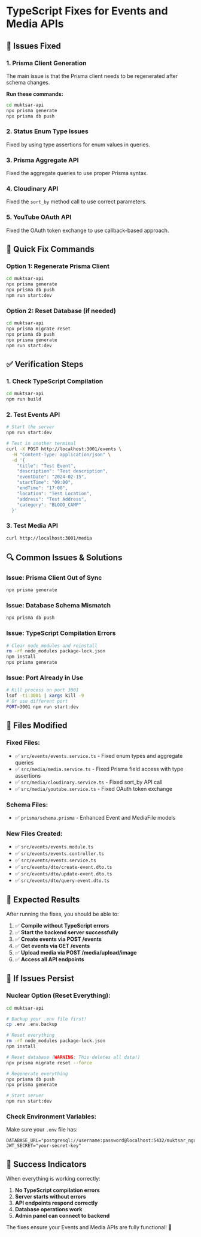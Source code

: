 # TypeScript Fixes for Events and Media APIs

## 🔧 Issues Fixed

### 1. **Prisma Client Generation**
The main issue is that the Prisma client needs to be regenerated after schema changes.

**Run these commands:**
```bash
cd muktsar-api
npx prisma generate
npx prisma db push
```

### 2. **Status Enum Type Issues**
Fixed by using type assertions for enum values in queries.

### 3. **Prisma Aggregate API**
Fixed the aggregate queries to use proper Prisma syntax.

### 4. **Cloudinary API**
Fixed the `sort_by` method call to use correct parameters.

### 5. **YouTube OAuth API**
Fixed the OAuth token exchange to use callback-based approach.

## 🚀 Quick Fix Commands

### **Option 1: Regenerate Prisma Client**
```bash
cd muktsar-api
npx prisma generate
npx prisma db push
npm run start:dev
```

### **Option 2: Reset Database (if needed)**
```bash
cd muktsar-api
npx prisma migrate reset
npx prisma db push
npx prisma generate
npm run start:dev
```

## ✅ Verification Steps

### 1. **Check TypeScript Compilation**
```bash
cd muktsar-api
npm run build
```

### 2. **Test Events API**
```bash
# Start the server
npm run start:dev

# Test in another terminal
curl -X POST http://localhost:3001/events \
  -H "Content-Type: application/json" \
  -d '{
    "title": "Test Event",
    "description": "Test description",
    "eventDate": "2024-02-15",
    "startTime": "09:00",
    "endTime": "17:00",
    "location": "Test Location",
    "address": "Test Address",
    "category": "BLOOD_CAMP"
  }'
```

### 3. **Test Media API**
```bash
curl http://localhost:3001/media
```

## 🔍 Common Issues & Solutions

### **Issue: Prisma Client Out of Sync**
```bash
npx prisma generate
```

### **Issue: Database Schema Mismatch**
```bash
npx prisma db push
```

### **Issue: TypeScript Compilation Errors**
```bash
# Clear node_modules and reinstall
rm -rf node_modules package-lock.json
npm install
npx prisma generate
```

### **Issue: Port Already in Use**
```bash
# Kill process on port 3001
lsof -ti:3001 | xargs kill -9
# Or use different port
PORT=3001 npm run start:dev
```

## 📝 Files Modified

### **Fixed Files:**
- ✅ `src/events/events.service.ts` - Fixed enum types and aggregate queries
- ✅ `src/media/media.service.ts` - Fixed Prisma field access with type assertions
- ✅ `src/media/cloudinary.service.ts` - Fixed sort_by API call
- ✅ `src/media/youtube.service.ts` - Fixed OAuth token exchange

### **Schema Files:**
- ✅ `prisma/schema.prisma` - Enhanced Event and MediaFile models

### **New Files Created:**
- ✅ `src/events/events.module.ts`
- ✅ `src/events/events.controller.ts`
- ✅ `src/events/events.service.ts`
- ✅ `src/events/dto/create-event.dto.ts`
- ✅ `src/events/dto/update-event.dto.ts`
- ✅ `src/events/dto/query-event.dto.ts`

## 🎯 Expected Results

After running the fixes, you should be able to:

1. ✅ **Compile without TypeScript errors**
2. ✅ **Start the backend server successfully**
3. ✅ **Create events via POST /events**
4. ✅ **Get events via GET /events**
5. ✅ **Upload media via POST /media/upload/image**
6. ✅ **Access all API endpoints**

## 🚨 If Issues Persist

### **Nuclear Option (Reset Everything):**
```bash
cd muktsar-api

# Backup your .env file first!
cp .env .env.backup

# Reset everything
rm -rf node_modules package-lock.json
npm install

# Reset database (WARNING: This deletes all data!)
npx prisma migrate reset --force

# Regenerate everything
npx prisma db push
npx prisma generate

# Start server
npm run start:dev
```

### **Check Environment Variables:**
Make sure your `.env` file has:
```env
DATABASE_URL="postgresql://username:password@localhost:5432/muktsar_ngo"
JWT_SECRET="your-secret-key"
```

## 🎉 Success Indicators

When everything is working correctly:

1. **No TypeScript compilation errors**
2. **Server starts without errors**
3. **API endpoints respond correctly**
4. **Database operations work**
5. **Admin panel can connect to backend**

The fixes ensure your Events and Media APIs are fully functional! 🌟
